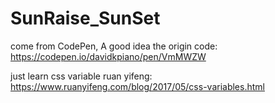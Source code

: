 # SunRaise_SunSet
come from CodePen, A good idea
the origin code: https://codepen.io/davidkpiano/pen/VmMWZW

just learn css variable
ruan yifeng: https://www.ruanyifeng.com/blog/2017/05/css-variables.html
